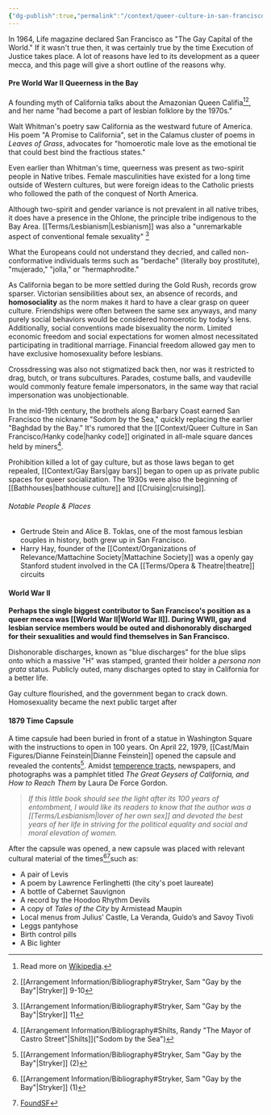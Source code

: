 ```yaml
---
{"dg-publish":true,"permalink":"/context/queer-culture-in-san-francisco/san-francisco/"}
---
```


In 1964, Life magazine declared San Francisco as "The Gay Capital of the World." If it wasn't true then, it was certainly true by the time Execution of Justice takes place. A lot of reasons have led to its development as a queer mecca, and this page will give a short outline of the reasons why.

#### Pre World War II Queerness in the Bay

A founding myth of California talks about the Amazonian Queen Califia[^1][^2], and her name "had become a part of lesbian folklore by the 1970s." 

Walt Whitman's poetry saw California as the westward future of America. His poem "A Promise to California", set in the Calamus cluster of poems in *Leaves of Grass*, advocates for "homoerotic male love as the emotional tie that could best bind the fractious states."

Even earlier than Whitman's time, queerness was present as two-spirit people in Native tribes. Female masculinities have existed for a long time outside of Western cultures, but were foreign ideas to the Catholic priests who followed the path of the conquest of North America.

Although two-spirit and gender variance is not prevalent in all native tribes, it does have a presence in the Ohlone, the principle tribe indigenous to the Bay Area. [[Terms/Lesbianism\|Lesbianism]] was also a "unremarkable aspect of conventional female sexuality" [^3]

What the Europeans could not understand they decried, and called non-conformative individuals terms such as "berdache" (literally boy prostitute), "mujerado," "jolla," or "hermaphrodite."

As California began to be more settled during the Gold Rush, records grow sparser. Victorian sensibilities about sex, an absence of records, and **homosociality** as the norm makes it hard to have a clear grasp on queer culture. Friendships were often between the same sex anyways, and many purely social behaviors would be considered homoerotic by today's lens. Additionally, social conventions made bisexuality the norm. Limited economic freedom and social expectations for women almost necessitated participating in traditional marriage. Financial freedom allowed gay men to have exclusive homosexuality before lesbians.

Crossdressing was also not stigmatized back then, nor was it restricted to drag, butch, or trans subcultures. Parades, costume balls, and vaudeville would commonly feature female impersonators, in the same way that racial impersonation was unobjectionable.

In the mid-19th century, the brothels along Barbary Coast earned San Francisco the nickname "Sodom by the Sea," quickly replacing the earlier "Baghdad by the Bay." It's rumored that the [[Context/Queer Culture in San Francisco/Hanky code\|hanky code]] originated in all-male square dances held by miners[^4].

Prohibition killed a lot of gay culture, but as those laws began to get repealed, [[Context/Gay Bars\|gay bars]] began to open up as private public spaces for queer socialization. The 1930s were also the beginning of [[Bathhouses\|bathhouse culture]] and [[Cruising\|cruising]].

###### Notable People & Places
- Gertrude Stein and Alice B. Toklas, one of the most famous lesbian couples in history, both grew up in San Francisco.
- Harry Hay, founder of the [[Context/Organizations of Relevance/Mattachine Society\|Mattachine Society]] was a openly gay Stanford student involved in the CA [[Terms/Opera & Theatre\|theatre]] circuits
#### World War II

**Perhaps the single biggest contributor to San Francisco's position as a queer mecca was [[World War II\|World War II]]. During WWII, gay and lesbian service members would be outed and dishonorably discharged for their sexualities and would find themselves in San Francisco.**

Dishonorable discharges, known as "blue discharges" for the blue slips onto which a massive "H" was stamped, granted their holder a *persona non grata* status. Publicly outed, many discharges opted to stay in California for a better life.

Gay culture flourished, and the government began to crack down. Homosexuality became the next public target after 
#### 1879 Time Capsule

A time capsule had been buried in front of a statue in Washington Square with the instructions to open in 100 years. On April 22, 1979, [[Cast/Main Figures/Dianne Feinstein\|Dianne Feinstein]] opened the capsule and revealed the contents[^5].  Amidst [temperence tracts](https://cdm17521.contentdm.oclc.org/digital/collection/temperance), newspapers, and photographs was a pamphlet titled *The Great Geysers of California, and How to Reach Them* by Laura De Force Gordon.

> *If this little book should see the light after its 100 years of entombment, I would like its readers to know that the author was a [[Terms/Lesbianism\|lover of her own sex]] and devoted the best years of her life in striving for the political equality and social and moral elevation of women.*

After the capsule was opened, a new capsule was placed with relevant cultural material of the times[^6][^7]such as:
- A pair of Levis
- A poem by Lawrence Ferlinghetti (the city's poet laureate)
- A bottle of Cabernet Sauvignon
- A record by the Hoodoo Rhythm Devils
- A copy of *Tales of the City* by Armistead Maupin
- Local menus from Julius’ Castle, La Veranda, Guido’s and Savoy Tivoli
- Leggs pantyhose
- Birth control pills
- A Bic lighter



[^1]: Read more on [Wikipedia](https://en.wikipedia.org/wiki/Calafia).
[^2]: [[Arrangement Information/Bibliography#Stryker, Sam "Gay by the Bay"\|Stryker]] 9-10
[^3]: [[Arrangement Information/Bibliography#Stryker, Sam "Gay by the Bay"\|Stryker]] 11
[^4]: [[Arrangement Information/Bibliography#Shilts, Randy "The Mayor of Castro Street"\|Shilts]]("Sodom by the Sea")
[^5]: [[Arrangement Information/Bibliography#Stryker, Sam "Gay by the Bay"\|Stryker]] (2)
[^6]: [[Arrangement Information/Bibliography#Stryker, Sam "Gay by the Bay"\|Stryker]] (1)
[^7]: [FoundSF](https://www.foundsf.org/Time_Capsule_In_Washington_Square_Park)
